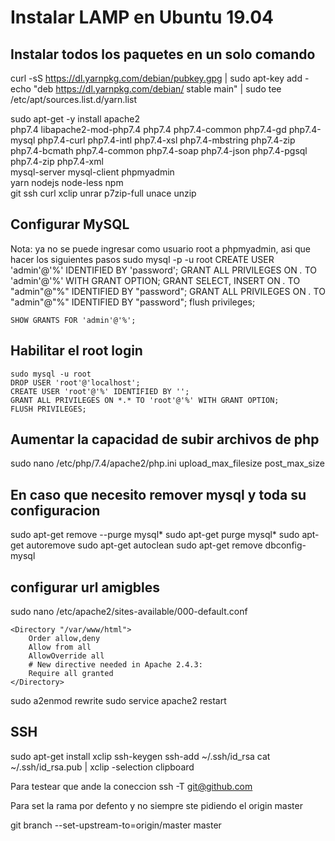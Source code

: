 # Instalar LAMP en Ubuntu 19.04
## Instalar todos los paquetes en un solo comando
curl -sS https://dl.yarnpkg.com/debian/pubkey.gpg | sudo apt-key add -
echo "deb https://dl.yarnpkg.com/debian/ stable main" | sudo tee /etc/apt/sources.list.d/yarn.list

sudo apt-get -y install apache2 \
php7.4 libapache2-mod-php7.4 php7.4 php7.4-common php7.4-gd php7.4-mysql php7.4-curl php7.4-intl php7.4-xsl php7.4-mbstring php7.4-zip php7.4-bcmath php7.4-common php7.4-soap php7.4-json php7.4-pgsql php7.4-zip php7.4-xml \
mysql-server mysql-client phpmyadmin \
yarn nodejs node-less npm \
git ssh curl xclip unrar p7zip-full unace unzip

## Configurar MySQL
Nota: ya no se puede ingresar como usuario root a phpmyadmin, asi que hacer los siguientes pasos
sudo mysql -p -u root
	CREATE USER 'admin'@'%' IDENTIFIED BY 'password';
	GRANT ALL PRIVILEGES ON *.* TO 'admin'@'%' WITH GRANT OPTION;
	GRANT SELECT, INSERT ON *.* TO "admin"@"%" IDENTIFIED BY "password";
	GRANT ALL PRIVILEGES ON *.* TO "admin"@"%" IDENTIFIED BY "password";
	flush privileges;

	SHOW GRANTS FOR 'admin'@'%';

## Habilitar el root login
	sudo mysql -u root
	DROP USER 'root'@'localhost';
	CREATE USER 'root'@'%' IDENTIFIED BY '';
	GRANT ALL PRIVILEGES ON *.* TO 'root'@'%' WITH GRANT OPTION;
	FLUSH PRIVILEGES;

## Aumentar la capacidad de subir archivos de php
sudo nano /etc/php/7.4/apache2/php.ini
upload_max_filesize
post_max_size
## En caso que necesito remover mysql y toda su configuracion
sudo apt-get remove --purge mysql*
sudo apt-get purge mysql*
sudo apt-get autoremove
sudo apt-get autoclean
sudo apt-get remove dbconfig-mysql

## configurar url amigbles
sudo nano /etc/apache2/sites-available/000-default.conf

	<Directory "/var/www/html">
		Order allow,deny
		Allow from all
		AllowOverride all
		# New directive needed in Apache 2.4.3:
		Require all granted
	</Directory>

sudo a2enmod rewrite
sudo service apache2 restart

## SSH

sudo apt-get install xclip
ssh-keygen
ssh-add ~/.ssh/id_rsa
cat ~/.ssh/id_rsa.pub | xclip -selection clipboard

Para testear que ande la coneccion
ssh -T git@github.com

Para set la rama por defento y no siempre ste pidiendo el origin master

git branch --set-upstream-to=origin/master master
